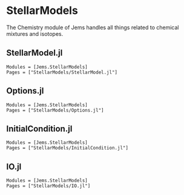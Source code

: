 # StellarModels

The Chemistry module of Jems handles all things related to chemical mixtures and isotopes.

## StellarModel.jl

```@autodocs
Modules = [Jems.StellarModels]
Pages = ["StellarModels/StellarModel.jl"]
```

## Options.jl

```@autodocs
Modules = [Jems.StellarModels]
Pages = ["StellarModels/Options.jl"]
```

## InitialCondition.jl

```@autodocs
Modules = [Jems.StellarModels]
Pages = ["StellarModels/InitialCondition.jl"]
```

## IO.jl

```@autodocs
Modules = [Jems.StellarModels]
Pages = ["StellarModels/IO.jl"]
```